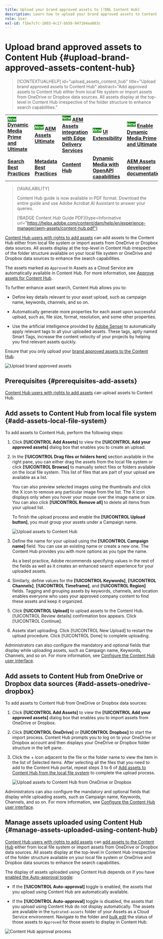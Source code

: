 ```yaml
---
title: Upload your brand approved assets to [!DNL Content Hub]
description: Learn how to upload your brand approved assets to Content Hub
role: User
exl-id: f1be7cfc-1803-4c17-bb58-947104aa883c
---
```

# Upload brand approved assets to Content Hub {#upload-brand-approved-assets-content-hub}

>[!CONTEXTUALHELP]
>id="upload_assets_content_hub"
>title="Upload brand approved assets to Content Hub"
>abstract="Add approved assets to Content Hub either from local file system or import assets from OneDrive or Dropbox data sources. All assets display at the top-level in Content Hub irrespective of the folder structure to enhance search capabilities."

<table>
    <tr>
        <td>
            <sup style= "background-color:#008000; color:#FFFFFF; font-weight:bold"><i>New</i></sup> <a href="/help/assets/dynamic-media/dm-prime-ultimate.md"><b>Dynamic Media Prime and Ultimate</b></a>
        </td>
        <td>
            <sup style= "background-color:#008000; color:#FFFFFF; font-weight:bold"><i>New</i></sup> <a href="/help/assets/assets-ultimate-overview.md"><b>AEM Assets Ultimate</b></a>
        </td>
        <td>
            <sup style= "background-color:#008000; color:#FFFFFF; font-weight:bold"><i>New</i></sup> <a href="/help/assets/integrate-aem-assets-edge-delivery-services.md"><b>AEM Assets integration with Edge Delivery Services</b></a>
        </td>
        <td>
            <sup style= "background-color:#008000; color:#FFFFFF; font-weight:bold"><i>New</i></sup> <a href="/help/assets/aem-assets-view-ui-extensibility.md"><b>UI Extensibility</b></a>
        </td>
          <td>
            <sup style= "background-color:#008000; color:#FFFFFF; font-weight:bold"><i>New</i></sup> <a href="/help/assets/dynamic-media/enable-dynamic-media-prime-and-ultimate.md"><b>Enable Dynamic Media Prime and Ultimate</b></a>
        </td>
    </tr>
    <tr>
        <td>
            <a href="/help/assets/search-best-practices.md"><b>Search Best Practices</b></a>
        </td>
        <td>
            <a href="/help/assets/metadata-best-practices.md"><b>Metadata Best Practices</b></a>
        </td>
        <td>
            <a href="/help/assets/product-overview.md"><b>Content Hub</b></a>
        </td>
        <td>
            <a href="/help/assets/dynamic-media-open-apis-overview.md"><b>Dynamic Media with OpenAPI capabilities</b></a>
        </td>
        <td>
            <a href="https://developer.adobe.com/experience-cloud/experience-manager-apis/"><b>AEM Assets developer documentation</b></a>
        </td>
    </tr>
</table>

>[!AVAILABILITY]
>
>Content Hub guide is now available in PDF format. Download the entire guide and use Adobe Acrobat AI Assistant to answer your queries. 
>
>[!BADGE Content Hub Guide PDF]{type=Informative url="https://helpx.adobe.com/content/dam/help/en/experience-manager/aem-assets/content-hub.pdf"}

[Content Hub users with rights to add assets](/help/assets/deploy-content-hub.md#onboard-content-hub-users-add-assets) can add assets to the Content Hub either from local file system or import assets from OneDrive or Dropbox data sources. All assets display at the top-level in Content Hub irrespective of the folder structure available on your local file system or OneDrive and Dropbox data sources to enhance the search capabilities.

The assets marked as `Approved` in Assets as a Cloud Service are automatically available in Content Hub. For more information, see [Approve assets for Content Hub](/help/assets/approve-assets-content-hub.md).

To further enhance asset search, Content Hub allows you to:

* Define key details relevant to your asset upload, such as campaign name, keywords, channels, and so on. 

* Automatically generate more properties for each asset upon successful upload, such as, file size, format, resolution, and some other properties.

* Use the artificial intelligence provided by [Adobe Sensei](https://www.adobe.com/sensei.html) to automatically apply relevant tags to all your uploaded assets. These tags, aptly named Smart Tags, increase the content velocity of your projects by helping you find relevant assets quickly.

Ensure that you only upload your [brand approved assets to the Content Hub](/help/assets/approve-assets.md).

![Upload brand approved assets](assets/upload-brand-approved-assets.png)

## Prerequisites {#prerequisites-add-assets}

[Content Hub users with rights to add assets](/help/assets/deploy-content-hub.md#onboard-content-hub-users-add-assets) can upload assets to Content Hub.

## Add assets to Content Hub from local file system {#add-assets-local-file-system}

To add assets to Content Hub, perform the following steps:

1. Click **[!UICONTROL Add Assets]** to view the **[!UICONTROL Add your approved assets]** dialog box that enables you to create an upload.

1. In the **[!UICONTROL Drag files or folders here]** section available in the right pane, you can either drag the assets from the local file system or click **[!UICONTROL Browse]** to manually select files or folders available on the local file system. This list of files that are part of your upload are available as a list. 

   
   You can also preview selected images using the thumbnails and click the X icon to remove any particular image from the list. The X icon displays only when you hover your mouse over the image name or size. You can also click **[!UICONTROL Remove all]** to delete all items from your upload list.

   To finish the upload process and enable the **[!UICONTROL Upload button]**, you must group your assets under a Campaign name.
   
   ![Upload assets to Content Hub](assets/upload-assets-content-hub.png)

1. Define the name for your upload using the **[!UICONTROL Campaign name]** field. You can use an existing name or create a new one. The Content Hub provides you with more options as you type the name. <!--You can define multiple Campaign names for your upload. While you are typing a name, either click anywhere else within the dialog box or press the `,` (Comma) key to register the name.-->

   As a best practice, Adobe recommends specifying values in the rest of the fields as well as it creates an enhanced search experience for your uploaded assets.

1. Similarly, define values for the **[!UICONTROL Keywords]**, **[!UICONTROL Channels]**, **[!UICONTROL Timeframe]**, and **[!UICONTROL Region]** fields. Tagging and grouping assets by keywords, channels, and location enables everyone who uses your approved company content to find these assets and keep it organized.

1. Click **[!UICONTROL Upload]** to upload assets to the Content Hub. [!UICONTROL Review details] confirmation box appears. Click [!UICONTROL Continue].

1. Assets start uploading. Click [!UICONTROL New Upload] to restart the upload procedure. Click [!UICONTROL Done] to complete uploading.

Administrators can also configure the mandatory and optional fields that display while uploading assets, such as Campaign name, Keywords, Channels, and so on. For more information, see [Configure the Content Hub user interface](configure-content-hub-ui-options.md#configure-upload-options-content-hub).


## Add assets to Content Hub from OneDrive or Dropbox data sources {#add-assets-onedrive-dropbox}

To add assets to Content Hub from OneDrive or Dropbox data sources:

1. Click **[!UICONTROL Add Assets]** to view the **[!UICONTROL Add your approved assets]** dialog box that enables you to import assets from OneDrive or Dropbox.

1. Click **[!UICONTROL OneDrive]** or **[!UICONTROL Dropbox]** to start the import process. Content Hub prompts you to log on to your OneDrive or Dropbox account and then displays your OneDrive or Dropbox folder structure in the left pane.

1. Click the + icon adjacent to the file or the folder name to view the item in the list of Selected items. After selecting all the files that you need to add to the Content Hub portal, repeat steps 3 to 6 of [Add assets to Content Hub from the local file system](#add-assets-local-file-system) to complete the upload process.

   ![Upload assets to Content Hub from OneDrive or Dropbox](assets/add-assets-onedrive-dropbox.png)

Administrators can also configure the mandatory and optional fields that display while uploading assets, such as Campaign name, Keywords, Channels, and so on. For more information, see [Configure the Content Hub user interface](configure-content-hub-ui-options.md#configure-upload-options-content-hub).

## Manage assets uploaded using Content Hub {#manage-assets-uploaded-using-content-hub}

[Content Hub users with rights to add assets](/help/assets/deploy-content-hub.md#onboard-content-hub-users-add-assets) can [add assets to the Content Hub](/help/assets/upload-brand-approved-assets.md) either from local file system or import assets from OneDrive or Dropbox data sources. All assets display at the top-level in Content Hub irrespective of the folder structure available on your local file system or OneDrive and Dropbox data sources to enhance the search capabilities.

The display of assets uploaded using Content Hub depends on if you have [enabled the Auto-approval toggle](/help/assets/configure-content-hub-ui-options.md#configure-import-options-content-hub):

* If the **[!UICONTROL Auto-approval]** toggle is enabled, the assets that you upload using Content Hub are automatically available.

* If the **[!UICONTROL Auto-approval]** toggle is disabled, the assets that you upload using Content Hub do not display automatically. The assets are available in the `hydrated-assets` folder of your Assets as a Cloud Service environment. Navigate to the folder and [bulk edit](#bulk-approve-assets-content-hub) the status of those assets to `Approved` for those assets to display in Content Hub.

![Content Hub approval process](/help/assets/assets/content-hub-approval.png)
